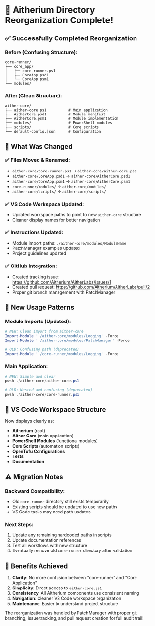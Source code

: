 # 🎯 Aitherium Directory Reorganization Complete!

## ✅ Successfully Completed Reorganization

### **Before (Confusing Structure):**
```
core-runner/
├── core_app/
│   ├── core-runner.ps1
│   ├── CoreApp.psd1
│   └── CoreApp.psm1
└── modules/
```

### **After (Clean Structure):**
```
aither-core/
├── aither-core.ps1          # Main application
├── AitherCore.psd1          # Module manifest
├── AitherCore.psm1          # Module implementation
├── modules/                 # PowerShell modules
├── scripts/                 # Core scripts
└── default-config.json      # Configuration
```

## 🔄 What Was Changed

### ✅ **Files Moved & Renamed:**
- `aither-core/core-runner.ps1` → `aither-core/aither-core.ps1`
- `aither-core/CoreApp.psd1` → `aither-core/AitherCore.psd1`
- `aither-core/CoreApp.psm1` → `aither-core/AitherCore.psm1`
- `core-runner/modules/` → `aither-core/modules/`
- `aither-core/scripts/` → `aither-core/scripts/`

### ✅ **VS Code Workspace Updated:**
- Updated workspace paths to point to new `aither-core` structure
- Cleaner display names for better navigation

### ✅ **Instructions Updated:**
- Module import paths: `./aither-core/modules/ModuleName`
- PatchManager examples updated
- Project guidelines updated

### ✅ **GitHub Integration:**
- Created tracking issue: https://github.com/Aitherium/AitherLabs/issues/1
- Created pull request: https://github.com/Aitherium/AitherLabs/pull/2
- Proper git branch management with PatchManager

## 🚀 New Usage Patterns

### **Module Imports (Updated):**
```powershell
# NEW: Clean import from aither-core
Import-Module './aither-core/modules/Logging' -Force
Import-Module './aither-core/modules/PatchManager' -Force

# OLD: Confusing path (deprecated)
Import-Module './core-runner/modules/Logging' -Force
```

### **Main Application:**
```powershell
# NEW: Simple and clear
pwsh ./aither-core/aither-core.ps1

# OLD: Nested and confusing (deprecated)
pwsh ./aither-core/core-runner.ps1
```

## 📁 VS Code Workspace Structure

Now displays clearly as:
- **Aitherium** (root)
- **Aither Core** (main application)
- **PowerShell Modules** (functional modules)
- **Core Scripts** (automation scripts)
- **OpenTofu Configurations**
- **Tests**
- **Documentation**

## ⚠️ Migration Notes

### **Backward Compatibility:**
- Old `core-runner` directory still exists temporarily
- Existing scripts should be updated to use new paths
- VS Code tasks may need path updates

### **Next Steps:**
1. Update any remaining hardcoded paths in scripts
2. Update documentation references
3. Test all workflows with new structure
4. Eventually remove old `core-runner` directory after validation

## 🎉 Benefits Achieved

1. **Clarity**: No more confusion between "core-runner" and "Core Application"
2. **Simplicity**: Direct access to `aither-core.ps1`
3. **Consistency**: All Aitherium components use consistent naming
4. **Navigation**: Cleaner VS Code workspace organization
5. **Maintenance**: Easier to understand project structure

The reorganization was handled by PatchManager with proper git branching, issue tracking, and pull request creation for full audit trail!
